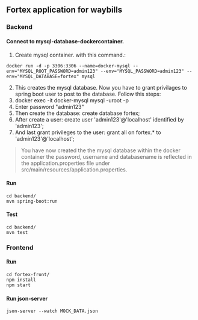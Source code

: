 ## Fortex application for waybills

### Backend
#### Connect to mysql-database-dockercontainer.
1. Create mysql container. with this command.:
```shell
docker run -d -p 3306:3306 --name=docker-mysql --env="MYSQL_ROOT_PASSWORD=admin123" --env="MYSQL_PASSWORD=admin123" --env="MYSQL_DATABASE=fortex" mysql
```
2. This creates the mysql database. Now you have to grant privilages to
spring boot user to post to the database. Follow this steps:
  1. docker exec -it docker-mysql mysql -uroot -p
  2. Enter password "admin123"
  3. Then create the database:  create database fortex;
  4. After create a user: create user 'admin123'@'localhost' identified by 'admin123';
  5. And last grant privileges to the user:
    grant all on fortex.* to 'admin123'@'localhost';

> You have now created the the mysql database within the docker container
the password, username and databasename is reflected in the
application.properties file under src/main/resources/application.properties.

#### Run
```shell
cd backend/
mvn spring-boot:run
```

#### Test
```shell
cd backend/
mvn test
```

### Frontend
#### Run
```shell
cd fortex-front/
npm install
npm start
```

#### Run json-server
```shell
json-server --watch MOCK_DATA.json
```
